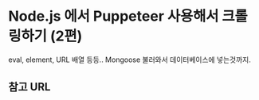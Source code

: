 # Node.js 에서 Puppeteer 사용해서 크롤링하기 (2편)

eval, element, URL 배열 등등.. Mongoose 불러와서 데이터베이스에 넣는것까지.

## 참고 URL

